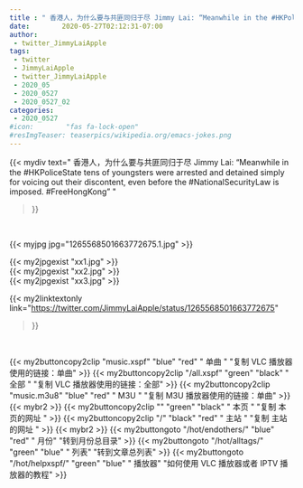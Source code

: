 ```yaml
---
title : " 香港人，为什么要与共匪同归于尽 Jimmy Lai: “Meanwhile in the #HKPoliceState tens of youngsters were arrested and detained simply for voicing out their discontent, even before the #NationalSecurityLaw is imposed. #FreeHongKong”  "
date:        2020-05-27T02:12:31-07:00
author:
 - twitter_JimmyLaiApple
tags:
 - twitter
 - JimmyLaiApple
 - twitter_JimmyLaiApple
 - 2020_05
 - 2020_0527
 - 2020_0527_02
categories:
 - 2020_0527
#icon:        "fas fa-lock-open"
#resImgTeaser: teaserpics/wikipedia.org/emacs-jokes.png
---
```


{{< mydiv text=" 香港人，为什么要与共匪同归于尽 Jimmy Lai: “Meanwhile in the #HKPoliceState tens of youngsters were arrested and detained simply for voicing out their discontent, even before the #NationalSecurityLaw is imposed. #FreeHongKong”  "
>}}
<br>


 {{< myjpg jpg="1265568501663772675.1.jpg" >}}<br> 

{{< my2jpgexist "xx1.jpg" >}}<br>
{{< my2jpgexist "xx2.jpg" >}}<br>
{{< my2jpgexist "xx3.jpg" >}}<br>


{{< my2linktextonly link="https://twitter.com/JimmyLaiApple/status/1265568501663772675"
>}}


<br>

{{< my2buttoncopy2clip "music.xspf"        "blue"   "red"    " 单曲 "  "复制 VLC 播放器使用的链接：单曲" >}} {{< my2buttoncopy2clip "/all.xspf"         "green"  "black"  " 全部 "  "复制 VLC 播放器使用的链接：全部" >}} {{< my2buttoncopy2clip "music.m3u8"        "blue"   "red"    " M3U  "    "复制 M3U 播放器使用的链接：单曲" >}} {{< mybr2 >}} {{< my2buttoncopy2clip ""                  "green"  "black"  " 本页 "    "复制 本页的网址 " >}} {{< my2buttoncopy2clip "/"                 "black"  "red"    " 主站 "    "复制 主站的网址 " >}} {{< mybr2 >}} {{< my2buttongoto      "/hot/endothers/"   "blue"   "red"    " 月份"   "转到月份总目录" >}} {{< my2buttongoto      "/hot/alltags/"     "green"  "blue"   " 列表"   "转到文章总列表" >}} {{< my2buttongoto      "/hot/helpxspf/"    "green"  "blue"   " 播放器" "如何使用 VLC 播放器或者 IPTV 播放器的教程" >}} 
